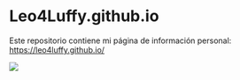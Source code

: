 # Leo4Luffy.github.io
Este repositorio contiene mi página de información personal: https://leo4luffy.github.io/

![](https://github.com/Leo4Luffy/Leo4Luffy.github.io/blob/master/about_files/figure-html/Mi%20l%C3%ADnea%20de%20tiempo-1.png)
